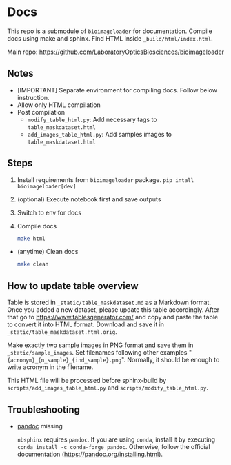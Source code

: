 # Docs
This repo is a submodule of `bioimageloader` for documentation. Compile docs using make
and sphinx. Find HTML inside `_build/html/index.html`.

Main repo: https://github.com/LaboratoryOpticsBiosciences/bioimageloader

## Notes
- [IMPORTANT] Separate environment for compiling docs. Follow below instruction.
- Allow only HTML compilation
- Post compilation
    - `modify_table_html.py`: Add necessary tags to `table_maskdataset.html`
    - `add_images_table_html.py`: Add samples images to `table_maskdataset.html`

## Steps
1. Install requirements from `bioimageloader` package. ``pip intall bioimageloader[dev]``

2. (optional) Execute notebook first and save outputs

3. Switch to env for docs

4. Compile docs
    ``` bash
    make html
    ```

- (anytime) Clean docs
    ```bash
    make clean
    ```

## How to update table overview
Table is stored in `_static/table_maskdataset.md` as a Markdown format. Once you added a
new dataset, please update this table accordingly. After that go to
https://www.tablesgenerator.com/ and copy and paste the table to convert it into HTML
format. Download and save it in `_static/table_maskdataset.html.orig`.

Make exactly two sample images in PNG format and save them in `_static/sample_images`.
Set filenames following other examples "`{acronym}_{n_sample}_{ind_sample}.png`".
Normally, it should be enough to write acronym in the filename.

This HTML file will be processed before sphinx-build by `scripts/add_images_table_html.py`
and `scripts/modify_table_html.py`.


## Troubleshooting
- [pandoc](https://pandoc.org/) missing

    `nbsphinx` requires `pandoc`. If you are using `conda`, install it by executing
    `conda install -c conda-forge pandoc`. Otherwise, follow the official documentation
    (https://pandoc.org/installing.html).
